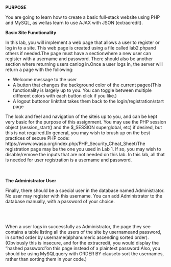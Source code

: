 <strong>PURPOSE</strong><br>
<p>You  are  going  to  learn  how  to  create  a  basic  full-­stack  website  using  PHP  and  MySQL,  as  wellas  learn  to  use  AJAX  with  JSON  (extracredit).</p>
<strong>Basic Site Functionality</strong><br>
<p>In  this  lab,  you  will  implement  a  web  page  that  allows  a  user  to  register  or  log  in  to  a  site.  This  web  page  is  created  using  a  file  called  lab2.phpand  others  if  needed.The  page  must  have  a  sectionwhere  a  new  user  can  register  with  a  username  and  password.  There  should  also  be  another  section  where  returning  users  canlog  in.Once  a  user  logs  in,  the  server  will  return  a  page  with  the  following:
    <ul>
        <li>Welcome  message  to  the  user</li>
        <li>A  button  that  changes  the  background  color  of  the  current  pageo(This  functionality  is  largely  up  to  you.  You  can  toggle  between  multiple  different  colors  with  each  button  click  if  you  like.)</li>
        <li>A  logout  buttonor  linkthat  takes  them  back  to  the  login/registration/start  page</li>
    </ul>
The  look  and  feel  and  navigation  of  the  siteis  up  to  you,  and  can  be  kept  very  basic  for  the  purpose   of   this   assignment.  You   may   use   the   PHP   session   object   (session_start()   and   the  $_SESSION  superglobal,  etc)  if  desired,  but  this  is  not  required.(In   general,   you   may   wish   to   brush   up   on   the   best   practices   of   secure   PHP   code:  https://www.owasp.org/index.php/PHP_Security_Cheat_Sheet)The  registration  page  may  be  the  one  you  used  in  Lab  1.  If  so,  you  may  wish  to  disable/remove  the  inputs  that  are  not  needed  on  this  lab.  In  this  lab,  all  that  is  needed  for  user  registration  is  a  username  and  password.</p>
<br>
<br>
<strong>The Administrator User</strong>
<p>Finally,   there   should   be   a   special   user   in   the   database   named   Administrator.   No   user  may  register   with   this  username.   You   can   add   Administrator   to   the   database   manually,   with   a  password  of  your  choice.</p>
<br>
<br>
<p>When  a  user  logs  in  successfully  as  Administrator,  the  page  they  see  contains  a  table  listing  all  the  users  of  the  site  by  usernameand  password,  in  sorted  order  by  username(alphanumeric  ascending  sorted  order).  (Obviously  this  is  insecure,  and  for  the  extracredit,  you  would  display  the  “hashed  password”on  this  page  instead  of  a  plaintext  password.Also,  you  should  be  using  MySQLquery  with  ORDER  BY  clauseto  sort  the  usernames,  rather  than  sorting  them  in  your  code.)</p>